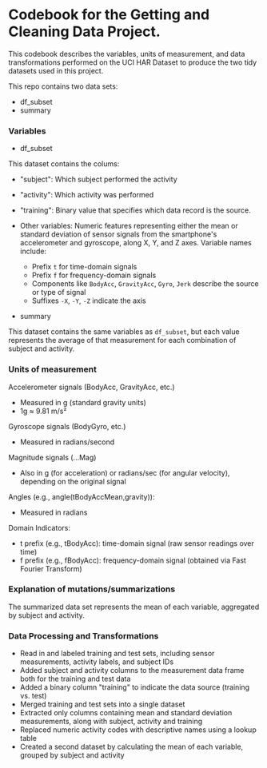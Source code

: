 # Codebook for the Getting and Cleaning Data Project.

This codebook describes the variables, units of measurement, and data transformations
performed on the UCI HAR Dataset to produce the two tidy datasets used in this project.

This repo contains two data sets:
- df_subset
- summary


### Variables

- df_subset

This dataset contains the colums:
  - "subject": Which subject performed the activity
  - "activity": Which activity was performed
  - "training": Binary value that specifies which data record is the source.
  - Other variables: Numeric features representing either the mean or standard deviation of sensor
    signals from the smartphone's accelerometer and gyroscope, along X, Y, and Z axes.
    Variable names include:
    - Prefix `t` for time-domain signals
    - Prefix `f` for frequency-domain signals
    - Components like `BodyAcc`, `GravityAcc`, `Gyro`, `Jerk` describe the source or type of signal
    - Suffixes `-X`, `-Y`, `-Z` indicate the axis

- summary

This dataset contains the same variables as `df_subset`, but each value represents
the average of that measurement for each combination of subject and activity.



### Units of measurement

Accelerometer signals (BodyAcc, GravityAcc, etc.)
- Measured in g (standard gravity units)
- 1g ≈ 9.81 m/s²

Gyroscope signals (BodyGyro, etc.)
- Measured in radians/second

Magnitude signals (...Mag)
- Also in g (for acceleration) or radians/sec (for angular velocity), depending on the original signal

Angles (e.g., angle(tBodyAccMean,gravity)):
- Measured in radians

Domain Indicators:
- t prefix (e.g., tBodyAcc): time-domain signal (raw sensor readings over time)
- f prefix (e.g., fBodyAcc): frequency-domain signal (obtained via Fast Fourier Transform)


### Explanation of mutations/summarizations

The summarized data set represents the mean of each variable, aggregated by subject and activity.


### Data Processing and Transformations

- Read in and labeled training and test sets, including sensor measurements, activity labels, and subject IDs
- Added subject and activity columns to the measurement data frame both for the training and test data
- Added a binary column "training" to indicate the data source (training vs. test)
- Merged training and test sets into a single dataset
- Extracted only columns containing mean and standard deviation measurements, along with subject, activity and training
- Replaced numeric activity codes with descriptive names using a lookup table
- Created a second dataset by calculating the mean of each variable, grouped by subject and activity